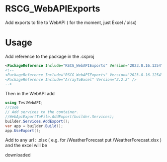 # RSCG_WebAPIExports

Add exports to file to WebAPI ( for the moment, just Excel / xlsx)

# Usage

Add reference to the package in the .csproj
```xml
<PackageReference Include="RSCG_WebAPIExports" Version="2023.8.16.1254" OutputItemType="Analyzer" ReferenceOutputAssembly="true"  />
<!--
<PackageReference Include="RSCG_WebAPIExports" Version="2023.8.16.1254" OutputItemType="Analyzer" ReferenceOutputAssembly="true"  />
<PackageReference Include="ArrayToExcel" Version="2.2.2" />
-->
```

Then in the WebAPI add
```csharp
using TestWebAPI;
//code
// Add services to the container.
//WebApiExportToFile.AddExport(builder.Services);
builder.Services.AddExport();
var app = builder.Build();
app.UseExport();

```

Add to any url : .xlsx ( e.g. for /WeatherForecast put /WeatherForecast.xlsx ) and the excel will be 

downloaded
